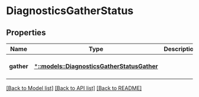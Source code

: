 # DiagnosticsGatherStatus

## Properties
Name | Type | Description | Notes
------------ | ------------- | ------------- | -------------
**gather** | [***::models::DiagnosticsGatherStatusGather**](DiagnosticsGatherStatusGather.md) |  | [optional] [default to null]

[[Back to Model list]](../README.md#documentation-for-models) [[Back to API list]](../README.md#documentation-for-api-endpoints) [[Back to README]](../README.md)



